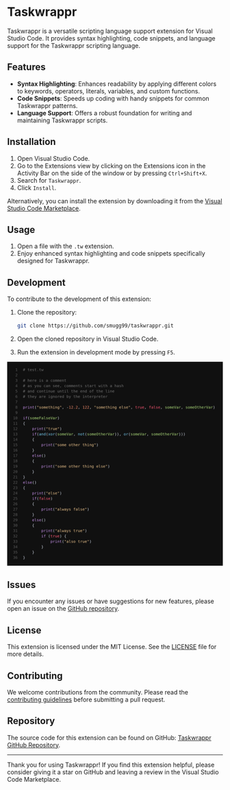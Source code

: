 # Taskwrappr

Taskwrappr is a versatile scripting language support extension for Visual Studio Code. It provides syntax highlighting, code snippets, and language support for the Taskwrappr scripting language.

## Features

- **Syntax Highlighting**: Enhances readability by applying different colors to keywords, operators, literals, variables, and custom functions.
- **Code Snippets**: Speeds up coding with handy snippets for common Taskwrappr patterns.
- **Language Support**: Offers a robust foundation for writing and maintaining Taskwrappr scripts.



## Installation

1. Open Visual Studio Code.
2. Go to the Extensions view by clicking on the Extensions icon in the Activity Bar on the side of the window or by pressing `Ctrl+Shift+X`.
3. Search for `Taskwrappr`.
4. Click `Install`.

Alternatively, you can install the extension by downloading it from the [Visual Studio Code Marketplace](https://marketplace.visualstudio.com/vscode).

## Usage

1. Open a file with the `.tw` extension.
2. Enjoy enhanced syntax highlighting and code snippets specifically designed for Taskwrappr.

## Development

To contribute to the development of this extension:

1. Clone the repository:

    ```sh
    git clone https://github.com/smugg99/taskwrappr.git
    ```

2. Open the cloned repository in Visual Studio Code.
3. Run the extension in development mode by pressing `F5`.

<p align="center">
  <img src="static/highlighting_preview.png" alt="Syntax Highlighting Preview" width="600">
</p>

## Issues

If you encounter any issues or have suggestions for new features, please open an issue on the [GitHub repository](https://github.com/smugg99/taskwrappr/issues).

## License

This extension is licensed under the MIT License. See the [LICENSE](https://github.com/smugg99/taskwrappr/blob/main/LICENSE) file for more details.

## Contributing

We welcome contributions from the community. Please read the [contributing guidelines](https://github.com/smugg99/taskwrappr/blob/main/CONTRIBUTING.md) before submitting a pull request.

## Repository

The source code for this extension can be found on GitHub: [Taskwrappr GitHub Repository](https://github.com/smugg99/taskwrappr).

---

Thank you for using Taskwrappr! If you find this extension helpful, please consider giving it a star on GitHub and leaving a review in the Visual Studio Code Marketplace.
